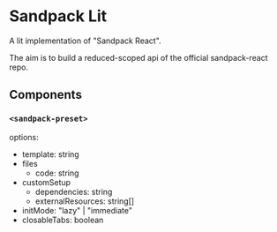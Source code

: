 # Sandpack Lit

A lit implementation of "Sandpack React".

The aim is to build a reduced-scoped api of the official sandpack-react repo.

## Components
### `<sandpack-preset>`

options:
- template: string
- files
  - code: string
- customSetup
  - dependencies: string
  - externalResources: string[]
- initMode: "lazy" | "immediate"
- closableTabs: boolean




